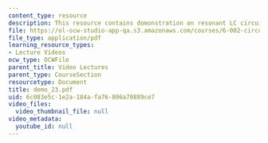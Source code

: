 ```yaml
---
content_type: resource
description: This resource contains domonstration on resonant LC circuit.
file: https://ol-ocw-studio-app-qa.s3.amazonaws.com/courses/6-002-circuits-and-electronics-spring-2007/6c083e5c1e2a184afa76806a70889ce7_demo_23.pdf
file_type: application/pdf
learning_resource_types:
- Lecture Videos
ocw_type: OCWFile
parent_title: Video Lectures
parent_type: CourseSection
resourcetype: Document
title: demo_23.pdf
uid: 6c083e5c-1e2a-184a-fa76-806a70889ce7
video_files:
  video_thumbnail_file: null
video_metadata:
  youtube_id: null
---
```

